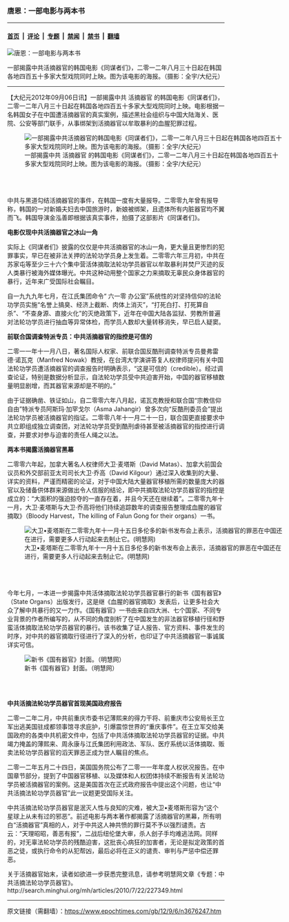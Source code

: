 ### 唐恩：一部电影与两本书

---

#### [首页](../../../..?n3676247) &nbsp;|&nbsp; [评论](../../../../../epoch-comment?n3676247) &nbsp;|&nbsp; [专题](../../../../../epoch-special?n3676247) &nbsp;|&nbsp; [禁闻](../../../../../epoch-news?n3676247) &nbsp;|&nbsp; [禁书](../../../../../books?n3676247) &nbsp;|&nbsp; [翻墙](https://github.com/gfw-breaker/nogfw/blob/master/README.md?n3676247)


<div><img alt="唐恩：一部电影与两本书" class="attachment-djy_600_400 size-djy_600_400 wp-post-image" src="https://i.epochtimes.com/assets/uploads/2012/09/1209052235361528-600x400.jpg"/>
<div class="caption">
 <p>
  一部揭露中共活摘器官的韩国电影《同谋者们》，二零一二年八月三十日起在韩国各地四百五十多家大型戏院同时上映。图为该电影的海报。（摄影：全宇/大纪元）
 </p>
</div></div><hr/><div class="post_content" id="artbody" itemprop="articleBody">
 <!-- article content begin -->
 <p>
  【大纪元2012年09月06日讯】一部揭露中共
  <ok href="https://www.epochtimes.com/gb/tag/%E6%B4%BB%E6%91%98%E5%99%A8%E5%AE%98.html">
   活摘器官
  </ok>
  的韩国电影《同谋者们》，二零一二年八月三十日起在韩国各地四百五十多家大型戏院同时上映。电影根据一名韩国女子在中国遭活摘器官的真实案例，描述黑社会组织与中国大陆海关、医院、公安等部门联手，从事绑架到活摘器官以牟取暴利的血腥犯罪过程。
  <br/>
  <figure aria-describedby="caption-attachment-6620874" class="wp-caption aligncenter" id="attachment_6620874" style="width: 600px">
   <ok href=" https://i.epochtimes.com/assets/uploads/2012/09/1209052235361528-600x326.jpg" rel="noreferrer noopener" target="_blank">
    <img alt="一部揭露中共活摘器官的韩国电影《同谋者们》，二零一二年八月三十日起在韩国各地四百五十多家大型戏院同时上映。图为该电影的海报。（摄影：全宇/大纪元）" class="size-large wp-image-6620874" src="https://i.epochtimes.com/assets/uploads/2012/09/1209052235361528-600x326.jpg" title="一部揭露中共活摘器官的韩国电影《同谋者们》，二零一二年八月三十日起在韩国各地四百五十多家大型戏院同时上映。图为该电影的海报。（摄影：全宇/大纪元）"/>
   </ok>
   <br/><figcaption class="wp-caption-text" id="caption-attachment-6620874">
    一部揭露中共
    <ok href="https://www.epochtimes.com/gb/tag/%E6%B4%BB%E6%91%98%E5%99%A8%E5%AE%98.html">
     活摘器官
    </ok>
    的韩国电影《同谋者们》，二零一二年八月三十日起在韩国各地四百五十多家大型戏院同时上映。图为该电影的海报。（摄影：全宇/大纪元）
   </figcaption><br/>
  </figure><br/>
  <br/>
  中共与黑道勾结活摘器官的事件，在韩国一度有大量报导。二零零九年曾有报导称，韩国的一对新婚夫妇去中国旅游时，新娘被绑架，且遗体所有内脏器官均不翼而飞。韩国导演金泓善即根据该真实事件，拍摄了这部影片《同谋者们》。
 </p>
 <p>
  <b>
   电影仅现中共活摘器官之冰山一角
  </b>
 </p>
 <p>
  实际上《同谋者们》披露的仅仅是中共活摘器官的冰山一角，更大量且更惨烈的犯罪事实，早已在被非法关押的法轮功学员身上发生着。二零零六年三月初，中共在苏家屯等至少三十六个集中营活体摘取法轮功学员器官以牟取暴利并焚尸灭迹的反人类暴行被海外媒体曝光。中共这种动用整个国家之力来摘取无辜民众身体器官的暴行，近年来广受国际社会瞩目。
 </p>
 <p>
  自一九九九年七月，在江氏集团命令“
  <ok href="https://www.epochtimes.com/gb/tag/%E5%85%AD%E4%B8%80%E9%9B%B6.html">
   六一零
  </ok>
  办公室”系统性的对坚持信仰的法轮功学员实施“名誉上搞臭、经济上截断、肉体上消灭”，“打死白打、打死算自杀”、“不查身源、直接火化”的灭绝政策下，近年在中国大陆各监狱、劳教所普遍对法轮功学员进行抽血等异常体检，而学员人数却大量转移消失，早已启人疑窦。
 </p>
 <p>
  <b>
   前联合国调查特派专员：中共活摘器官的指控是可信的
  </b>
 </p>
 <p>
  二零一一年十一月八日，著名国际人权家、前联合国反酷刑调查特派专员曼弗雷德‧诺瓦克（Manfred Nowak）教授，在台湾大学演讲答复人权律师提问有关中国法轮功学员遭活摘器官的调查报告时明确表示，“这是可信的（credible）。经过调查论证，特别是数据分析显示，自法轮功学员受中共迫害开始，中国的器官移植数量明显剧增，而其器官来源却是不明的。”
 </p>
 <p>
  由于证据确凿、铁证如山，自二零零六年八月起，诺瓦克教授和联合国“宗教信仰自由”特派专员阿斯玛‧加罕戈尔（Asma Jahangir）曾多次向“反酷刑委员会”提出法轮功学员被活摘器官的指证。二零零八年十一月二十一日，联合国更直接要求中共立即组成独立调查团，对法轮功学员受到酷刑虐待甚至被活摘器官的指控进行调查，并要求对参与迫害的责任人绳之以法。
 </p>
 <p>
  <b>
   两本书揭露活摘器官黑幕
  </b>
 </p>
 <p>
  二零零六年起，加拿大著名人权律师大卫‧麦塔斯（David Matas）、加拿大前国会议员和外交部前亚太司司长大卫‧乔高（David Kilgour）通过深入收集到的大量、详实的资料，严谨而精密的论证，对于中国大陆大量器官移植所需的数量庞大的器官以及储备供体群来源做出令人信服的结论，即中共摘取法轮功学员器官的指控是成立的：“大面积的强迫掠夺的一直存在着，并且今天还在继续着”。二零零九年十一月，大卫‧麦塔斯与大卫‧乔高将他们持续追踪数年的调查报告整理成血腥的器官摘取》（Bloody Harvest，The killing of Falun Gong for their organs）一书。
  <br/>
  <figure aria-describedby="caption-attachment-6620890" class="wp-caption aligncenter" id="attachment_6620890" style="width: 600px">
   <ok href=" https://i.epochtimes.com/assets/uploads/2012/09/1209052236581528-600x433.jpg" rel="noreferrer noopener" target="_blank">
    <img alt="大卫•麦塔斯在二零零九年十一月十五日多伦多的新书发布会上表示，活摘器官的罪恶在中国还在进行，需要更多人行动起来去制止它。(明慧网)" class="size-large wp-image-6620890" src="https://i.epochtimes.com/assets/uploads/2012/09/1209052236581528-600x433.jpg" title="大卫•麦塔斯在二零零九年十一月十五日多伦多的新书发布会上表示，活摘器官的罪恶在中国还在进行，需要更多人行动起来去制止它。(明慧网)"/>
   </ok>
   <br/><figcaption class="wp-caption-text" id="caption-attachment-6620890">
    大卫•麦塔斯在二零零九年十一月十五日多伦多的新书发布会上表示，活摘器官的罪恶在中国还在进行，需要更多人行动起来去制止它。(明慧网)
   </figcaption><br/>
  </figure><br/>
  <br/>
  今年七月，一本进一步揭露中共活体摘取法轮功学员器官暴行的新书《国有器官》（State Organs）出版发行，这是继《血腥的器官摘取》发表后，让更多社会大众了解中共暴行的又一力作。《国有器官》一书由来自四大洲、七个国家、不同专业背景的作者所编写的，从不同的角度剖析了在中国发生的非法器官移植行径和野蛮活体摘取法轮功学员器官的暴行。该书收集了证人报告、官方资料、事件发生的时序，对中共的器官摘取行径进行了深入的分析，也印证了中共活摘器官一事诚属详实可信。
  <br/>
  <figure aria-describedby="caption-attachment-6620903" class="wp-caption aligncenter" id="attachment_6620903" style="width: 334px">
   <ok href=" https://i.epochtimes.com/assets/uploads/2012/09/1209052236291528.jpg" rel="noreferrer noopener" target="_blank">
    <img alt="新书《国有器官》封面。（明慧网）" class="size-large wp-image-6620903" src="https://i.epochtimes.com/assets/uploads/2012/09/1209052236291528.jpg" title="新书《国有器官》封面。（明慧网）"/>
   </ok>
   <br/><figcaption class="wp-caption-text" id="caption-attachment-6620903">
    新书《国有器官》封面。（明慧网）
   </figcaption><br/>
  </figure><br/>
 </p>
 <p>
  <b>
   中共活摘法轮功学员器官首现美国政府报告
  </b>
 </p>
 <p>
  二零一二年二月，中共前重庆市委书记薄熙来的得力干将、前重庆市公安局长王立军出逃美国驻成都领事馆寻求庇护，引爆震惊世界的“重庆事件”。在王立军交给美国政府的各类中共机密文件中，包括了中共活体摘取法轮功学员器官的证据。中共竭力掩盖的薄熙来、周永康与江氏集团利用政法、军队、医疗系统以活体摘取、贩卖法轮功学员器官的滔天罪恶正成为世人瞩目的焦点。
 </p>
 <p>
  二零一二年五月二十四日，美国国务院公布了二零一一年年度人权状况报告。在中国章节部分，提到了中国器官移植、以及媒体和人权团体持续不断报告有关法轮功学员被活摘器官的案例。这是美国首次在正式政府报告中提出这个问题，也让“中共活摘法轮功学员器官”此一议题更受国际关注。
 </p>
 <p>
  中共活摘法轮功学员器官是泯灭人性与良知的灾难，被大卫•麦塔斯形容为“这个星球上从未有过的邪恶”。前述电影与两本著作都揭露了活摘器官的黑幕，所有明白“活摘器官”真相的人，对于中共这人神共愤的罪行莫不予以强烈谴责。古云：“天理昭昭，善恶有报”，二战后纽伦堡大审，杀人刽子手均难逃法网。同样的，对无辜法轮功学员的残酷迫害，这批丧心病狂的加害者，无论是拟定政策的首恶之徒，或执行命令的从犯帮凶，最后必将在正义的谴责、审判与严惩中偿还罪恶。
 </p>
 <p>
  关于活摘器官始末，读者如欲进一步获悉完整讯息，请参考明慧网文章《专题：中共活摘法轮功学员器官》。
  <br/>
  <ok href="http://search.minghui.org/mh/articles/2010/7/22/227349.html" target="_blank">
   http://search.minghui.org/mh/articles/2010/7/22/227349.html
  </ok>
 </p>
 <!-- article content end -->
 <div id="below_article_ad">
 </div>
</div>


---

原文链接（需翻墙）：https://www.epochtimes.com/gb/12/9/6/n3676247.htm